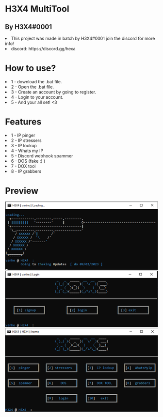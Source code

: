# H3X4 MultiTool
## By H3X4#0001
<li>This project was made in batch by H3X4#0001 join the discord for more info!</li>
<li>discord: https://discord.gg/hexa</li>

# How to use?
<li>1 - download the .bat file.</li>
<li>2 - Open the .bat file.</li>
<li>3 - Create an account by going to register.</li>
<li>4 - Login to your account.</li>
<li>5 - And your all set! <3 </li>

# Features

<li>1 - IP pinger</li>
<li>2 - IP stressers</li>
<li>3 - IP lookup</li>
<li>4 - Whats my IP</li>
<li>5 - Discord webhook spammer</li>
<li>6 - DOS (fake :) )</li>
<li>7 - DOX tool</li>
<li>8 - IP grabbers</li>

# Preview

![image](https://github.com/HH3X4/H3X4-Multitool/blob/main/loading.png?raw=true)
![image](https://github.com/HH3X4/H3X4-Multitool/blob/main/start.png?raw=true)
![image](https://github.com/HH3X4/H3X4-Multitool/blob/main/home.png?raw=true)
